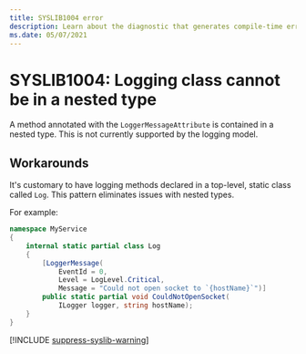```yaml
---
title: SYSLIB1004 error
description: Learn about the diagnostic that generates compile-time error SYSLIB1004.
ms.date: 05/07/2021
---
```


# SYSLIB1004: Logging class cannot be in a nested type

A method annotated with the `LoggerMessageAttribute` is contained in a nested type. This is not currently supported by the logging model.

## Workarounds

It's customary to have logging methods declared in a top-level, static class called `Log`. This pattern eliminates issues with nested types.

For example:

```csharp
namespace MyService
{
    internal static partial class Log
    {
        [LoggerMessage(
            EventId = 0,
            Level = LogLevel.Critical,
            Message = "Could not open socket to `{hostName}`")]
        public static partial void CouldNotOpenSocket(
            ILogger logger, string hostName);
    }
}
```

[!INCLUDE [suppress-syslib-warning](includes/suppress-syslib-diagnostics.md)]
